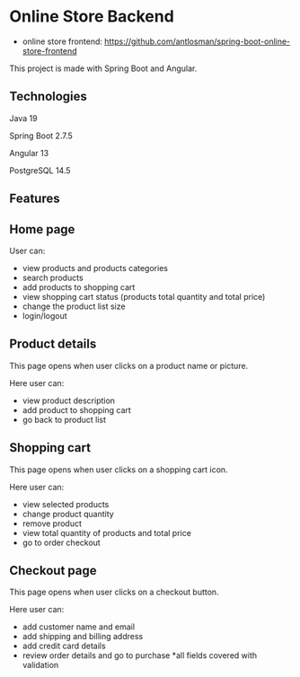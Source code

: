 # Online Store Backend
* online store frontend: https://github.com/antlosman/spring-boot-online-store-frontend

This project is made with Spring Boot and Angular.

## Technologies

Java 19

Spring Boot 2.7.5

Angular 13

PostgreSQL 14.5

## Features

## Home page

User can:
  - view products and products categories 
  - search products
  - add products to shopping cart
  - view shopping cart status (products total quantity and total price)
  - change the product list size
  - login/logout

## Product details

This page opens when user clicks on a product name or picture.

Here user can:
  - view product description
  - add product to shopping cart
  - go back to product list

## Shopping cart

This page opens when user clicks on a shopping cart icon.

Here user can:
  - view selected products
  - change product quantity
  - remove product
  - view total quantity of products and total price
  - go to order checkout
  
## Checkout page

This page opens when user clicks on a checkout button.

Here user can:
  - add customer name and email
  - add shipping and billing address
  - add credit card details
  - review order details and go to purchase
  *all fields covered with validation


